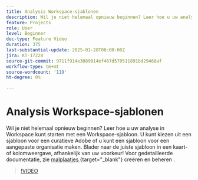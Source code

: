 ```yaml
---
title: Analysis Workspace-sjablonen
description: Wil je niet helemaal opnieuw beginnen? Leer hoe u uw analyse in Workspace kunt starten met een Workspace-sjabloon. U kunt kiezen uit een sjabloon voor een curatieve Adobe of u kunt een sjabloon voor een aangepaste organisatie maken. Blader naar de juiste sjabloon in een kaart- of kolomweergave, afhankelijk van uw voorkeur!
feature: Projects
role: User
level: Beginner
doc-type: Feature Video
duration: 375
last-substantial-update: 2025-01-28T00:00:00Z
jira: KT-17228
source-git-commit: 9711f914e3089014ef467d570511891bd29468af
workflow-type: tm+mt
source-wordcount: '119'
ht-degree: 0%

---
```



# Analysis Workspace-sjablonen

Wil je niet helemaal opnieuw beginnen? Leer hoe u uw analyse in Workspace kunt starten met een Workspace-sjabloon. U kunt kiezen uit een sjabloon voor een curatieve Adobe of u kunt een sjabloon voor een aangepaste organisatie maken. Blader naar de juiste sjabloon in een kaart- of kolomweergave, afhankelijk van uw voorkeur! Voor gedetailleerde documentatie, zie [&#x200B; malplaatjes &#x200B;](https://experienceleague.adobe.com/nl/docs/analytics-platform/using/cja-workspace/templates/create-templates?lang=en){target="_blank"} creëren en beheren .

>[!VIDEO](https://video.tv.adobe.com/v/3443176/?learn=on&enablevpops&captions=dut)
